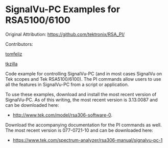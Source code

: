 # SignalVu-PC Examples for RSA5100/6100

Original Attribution:  https://github.com/tektronix/RSA_PI/

Contributors:

 [tomfeliz](https://github.com/tomfeliz)

[tkzilla](https://github.com/tkzilla/)


Code example for controlling SignalVu-PC (and in most cases SignalVu on Tek scopes and Tek RSA5100/6100). The PI commands allow users to use all the features in SignalVu-PC from a script or application.

To use these examples, download and install the most recent version of SignalVu-PC. As of this writing, the most recent version is 3.13.0087 and can be downloaded here: 

* http://www.tek.com/model/rsa306-software-0.

 Download the accompanying documentation for the PI commands as well. The most recent version is 077-0721-10 and can be downloaded here: 

* https://www.tek.com/spectrum-analyzer/rsa306-manual/signalvu-pc-1


